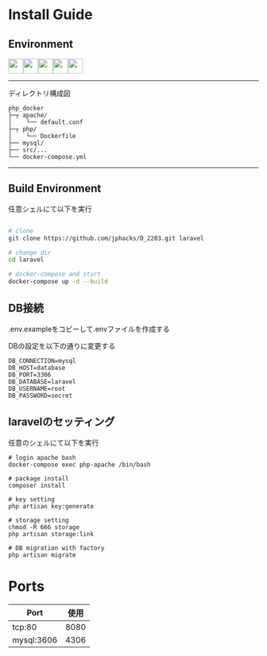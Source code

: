 # Install Guide

## Environment 

<div style="display: flex;">
<img height="30" src="https://img.shields.io/badge/-PHP%208.0.23-black.svg?logo=php&style=plastic">
<img height="30" src="https://img.shields.io/badge/-Laravel%208.33.1-black.svg?logo=laravel&style=plastic">
<img height="30" src="https://img.shields.io/badge/-Docker%2020.10.17-black.svg?logo=docker&style=plastic">
<img height="30" src="https://img.shields.io/badge/-Mysql%20%208.0.30-black.svg?logo=mysql&style=plastic">
<img height="30" src="https://img.shields.io/badge/-Apache%202.4.54-black.svg?logo=apache&style=plastic">
</div>

---

ディレクトリ構成図

```
php_docker        
├─┬ apache/
│    └── default.conf
├─┬ php/
│    └── Dockerfile
├── mysql/
├── src/...
└── docker-compose.yml
```

---

## Build Environment

任意シェルにて以下を実行
 
```bash

# clone
git clone https://github.com/jphacks/D_2203.git laravel

# change dir
cd laravel

# docker-compose and start
docker-compose up -d --build
```

## DB接続

.env.exampleをコピーして.envファイルを作成する

DBの設定を以下の通りに変更する
```
DB_CONNECTION=mysql
DB_HOST=database
DB_PORT=3306
DB_DATABASE=laravel
DB_USERNAME=root
DB_PASSWORD=secret
```
## laravelのセッティング

任意のシェルにて以下を実行

```
# login apache bash
docker-compose exec php-apache /bin/bash

# package install
composer install

# key setting
php artisan key:generate

# storage setting
chmod -R 666 storage
php artisan storage:link

# DB migration with factory
php artisan migrate
```

# Ports

|  Port  |  使用  |
| ---- | ---- |
|  tcp:80  |  8080  |
|  mysql:3606  |  4306  |
